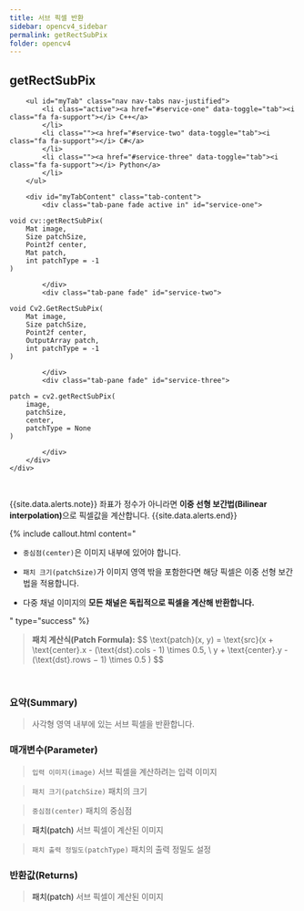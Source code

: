 ```yaml
---
title: 서브 픽셀 반환
sidebar: opencv4_sidebar
permalink: getRectSubPix
folder: opencv4
---
```


<div class="row">
    <div class="col-lg-12">
        <h2 class="page-header">getRectSubPix</h2>
    </div>
    <div class="col-lg-12">

        <ul id="myTab" class="nav nav-tabs nav-justified">
            <li class="active"><a href="#service-one" data-toggle="tab"><i class="fa fa-support"></i> C++</a>
            </li>
            <li class=""><a href="#service-two" data-toggle="tab"><i class="fa fa-support"></i> C#</a>
            </li>
            <li class=""><a href="#service-three" data-toggle="tab"><i class="fa fa-support"></i> Python</a>
            </li>
        </ul>

        <div id="myTabContent" class="tab-content">
            <div class="tab-pane fade active in" id="service-one">
<pre class="prettyprint"><code class="language-cpp">void cv::getRectSubPix(
    Mat image,
    Size patchSize,
    Point2f center,
    Mat patch,
    int patchType = -1
)</code></pre>
            </div>
            <div class="tab-pane fade" id="service-two">
<pre class="prettyprint"><code class="language-cs">void Cv2.GetRectSubPix(
    Mat image,
    Size patchSize,
    Point2f center,
    OutputArray patch,
    int patchType = -1
)</code></pre>
            </div>
            <div class="tab-pane fade" id="service-three">
<pre class="prettyprint"><code class="language-py">patch = cv2.getRectSubPix(
    image,
    patchSize,
    center,
    patchType = None
)</code></pre>
            </div>
        </div>
    </div>
</div>

<br>

{{site.data.alerts.note}}
좌표가 정수가 아니라면 <b>이중 선형 보간법(Bilinear interpolation)</b>으로 픽셀값을 계산합니다.
{{site.data.alerts.end}}

{% include callout.html content="

- `중심점(center)`은 이미지 내부에 있어야 합니다.
  
- `패치 크기(patchSize)`가 이미지 영역 밖을 포함한다면 해당 픽셀은 이중 선형 보간법을 적용합니다. 
  
- 다중 채널 이미지의 **모든 채널은 독립적으로 픽셀을 계산해 반환합니다.**
  
" type="success" %}

<blockquote class="formula">
<b>패치 계산식(Patch Formula):</b>
$$ \text{patch}(x, y) = \text{src}(x + \text{center}.x - (\text{dst}.cols - 1) \times 0.5, \ y + \text{center}.y - (\text{dst}.rows − 1) \times 0.5 ) $$
</blockquote>

<br>

### 요약(Summary)

> 사각형 영역 내부에 있는 서브 픽셀을 반환합니다.

### 매개변수(Parameter)

> `입력 이미지(image)` 서브 픽셀을 계산하려는 입력 이미지

> `패치 크기(patchSize)` 패치의 크기

> `중심점(center)` 패치의 중심점

> <a data-toggle="tooltip" data-original-title="{{site.data.glossary.only_C_CS}}">패치(patch)</a> 서브 픽셀이 계산된 이미지

> `패치 출력 정밀도(patchType)` 패치의 출력 정밀도 설정

### 반환값(Returns)

> <a data-toggle="tooltip" data-original-title="{{site.data.glossary.only_Python}}">패치(patch)</a> 서브 픽셀이 계산된 이미지